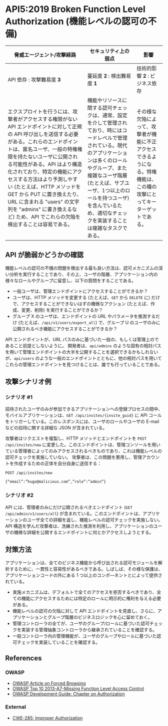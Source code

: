 API5:2019 Broken Function Level Authorization (機能レベルの認可の不備)
=============================================

| 脅威エージェント/攻撃経路 | セキュリティ上の弱点 | 影響 |
| - | - | - |
| API 依存 : 攻撃難易度 **3** | 蔓延度 **2** : 検出難易度 **1** | 技術的影響 **2** : ビジネス依存 |
| エクスプロイトを行うには、攻撃者がアクセスする権限がない API エンドポイントに対して正規の API 呼び出しを送信する必要がある。これらのエンドポイントは、匿名ユーザ、一般の特権権限を持たないユーザに公開される可能性がある。API はより構造化されており、特定の機能にアクセスする方法はより予測しやすい (たとえば、HTTP メソッドを GET から PUT に置き換えたり、URL に含まれる "users" の文字列を "admins" に書き換えるなど) ため、API でこれらの欠陥を検出することは容易である。 | 機能やリソースに関する認可チェックは、通常、設定を介して管理されており、時にはコードレベルで管理されている。現代のアプリケーションは多くのロールやグループ、また複雑なユーザ階層 (たとえば、サブユーザ、1つ以上のロールを持つユーザ) を含んでいるため、適切なチェックを実装することは複雑なタスクである。 | その様な欠陥によって、攻撃者が機能に不正アクセスできるようになる。特権機能は、この種の攻撃にとってキーターゲットである。 |


## API が脆弱かどうかの確認

機能レベルの認可の不備の問題を検出する最も良い方法は、認可メカニズムの深い分析を実行することであり、その上、ユーザの階層、アプリケーション内の様々なロールやグループに留意し、以下の質問をすることである。

* 一般ユーザは、管理エンドポイントにアクセスすることができるか？
* ユーザは、HTTP メソッドを変更する (たとえば、`GET` から `DELETE` に) だけで、アクセスすることができないはずの機微なアクション (たとえば、作成、変更、削除) を実行することができるか？
* グループ X のユーザは、エンドポイントの URL やパラメータを推測するだけ (たとえば、`/api/v1/users/export_all`) で、グループ U のユーザのみに公開されるべき機能にアクセスすることができるか？

API エンドポイントが、URL パスのみに基づいた一般の、もしくは管理上のであること前提としないように。
開発者は、`api/admins` のような固有の相対パスを用いて管理エンドポイントの大半を公開することを選択できるかもしれないが、`api/users` のような一般のエンドポイントとともに、他の相対パスを用いてこれらの管理エンドポイントを見つけることは、誰でも行っていることである。

## 攻撃シナリオ例

### シナリオ #1

招待されたユーザのみが参加できるアプリケーションへの登録プロセスの間中、モバイルアプリケーションは、`GET /api/invites/{invite_guid}` に API コールをトリガーしている。このレスポンスには、ユーザのロールやユーザの E-mail などの招待に関する詳細な JSON が含まれている。

攻撃者はリクエストを複製し、HTTP メソッドとエンドポイントを `POST /api/invites/new` に変更した。このエンドポイントは、管理コンソールを用いている管理者によってのみアクセスされるべきものであり、これは機能レベルの認可チェックを実施していない。
攻撃者は、この問題を悪用し、管理アカウントを作成するための正体を自分自身に送信する：

```
POST /api/invites/new

{“email”:”hugo@malicious.com”,”role”:”admin”}
```

### シナリオ #2

API には、管理者のみにだけ公開されるべきエンドポイント (`GET /api/admin/v1/users/all`) が含まれている。このエンドポイントは、アプリケーションのユーザ全ての詳細を返し、機能レベルの認可チェックを実施しない。API 構造を学んだ攻撃者は、洗練された推測を利用し、アプリケーションのユーザの機微な詳細を公開するエンドポイントに何とかアクセスしようとする。

## 対策方法

アプリケーションは、全てのビジネス機能から呼び出される認可モジュールを解析するために、一貫性と容易性があるべきである。しばしば、その様な保護は、アプリケーションコードの外にある 1 つ以上のコンポ―ネントとによって提供されている。

* 実施メカニズムは、デフォルトで全てのアクセスを拒否するべきであり、全ての機能にアクセスするためには特定のロールに明示的に権利を与える必要がある。
* 機能レベルの認可の欠陥に対して API エンドポイントを見直し、さらに、アプリケーションとグループ階層のビジネスロジックを心に留めておく。
* 管理コントローラの全てが、ユーザのグループ/ロールに基づいた認可チェックを実装する管理抽象コントローラから継承されていることを確認する。
* 一般コントローラ内の管理機能が、ユーザのグループやロールに基づいた認可チェックを実装していることを確認する。

## References

### OWASP

* [OWASP Article on Forced Browsing][1]
* [OWASP Top 10 2013-A7-Missing Function Level Access Control][2]
* [OWASP Development Guide: Chapter on Authorization][3]

### External

* [CWE-285: Improper Authorization][4]

[1]: https://www.owasp.org/index.php/Forced_browsing
[2]: https://www.owasp.org/index.php/Top_10_2013-A7-Missing_Function_Level_Access_Control
[3]: https://www.owasp.org/index.php/Category:Access_Control
[4]: https://cwe.mitre.org/data/definitions/285.html
